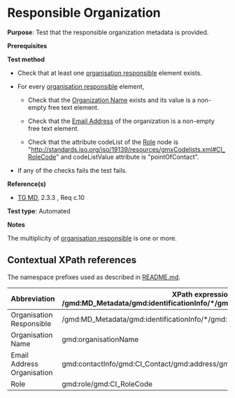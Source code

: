 # Responsible Organization

**Purpose**: Test that the responsible organization metadata is provided.

**Prerequisites**

**Test method**

* Check that at least one [organisation responsible](#organisationResponsible) element exists.

* For every [organisation responsible](#organisationResponsible) element,

    * Check that the [Organization Name](#organisationName) exists and its value is a non-empty free text element.

    * Check that the [Email Address](#emailAddress) of the organization is a non-empty free text element.

    * Check that the attribute codeList of the [Role](#role) node is "http://standards.iso.org/iso/19139/resources/gmxCodelists.xml#CI_RoleCode" and codeListValue attribute is "pointOfContact".

* If any of the checks fails the test fails.

**Reference(s)**	 

* [TG MD](./README.md#ref_TG_MD), 2.3.3 , Req c.10


**Test type**: Automated

**Notes**

The multiplicity of [organisation responsible](#organisationResponsible) is one or more.

## Contextual XPath references

The namespace prefixes used as described in [README.md](./README.md#namespaces).

Abbreviation                                   |  XPath expression (relative to /gmd:MD_Metadata/gmd:identificationInfo/*/gmd:pointOfContact/gmd:CI_ResponsibleParty)
-----------------------------------------------| -------------------------------------------------------------------------
<a name="organisationResponsible"></a> Organisation Responsible | /gmd:MD_Metadata/gmd:identificationInfo/*/gmd:pointOfContact/gmd:CI_ResponsibleParty
<a name="organisationName"></a> Organisation Name |gmd:organisationName
<a name="emailAddress"></a> Email Address Organisation | gmd:contactInfo/gmd:CI_Contact/gmd:address/gmd:CI_Address/gmd:electronicMailAddress
<a name="role"></a> Role | gmd:role/gmd:CI_RoleCode
